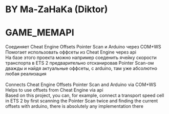 # BY Ma-ZaHaKa (Diktor)
# GAME_MEMAPI
Соединяет Cheat Engine Offsets Pointer Scan и Arduino через COM+WS<br>
Помогает использовать оффсеты из Cheat Engine через api<br>
На базе этого проекта можно например соеденить ячейку скорости транспорта в ETS 2 предварительно отсканировав Pointer Scan-ом дважды и найдя актуальные оффсеты, с arduino, там уже абсолютно любая реализация<br><br>
Connects Cheat Engine Offsets Pointer Scan and Arduino via COM+WS<br>
Helps to use offsets from Cheat Engine via api<br>
Based on this project, you can, for example, connect a transport speed cell in ETS 2 by first scanning the Pointer Scan twice and finding the current offsets with arduino, there is absolutely any implementation there
